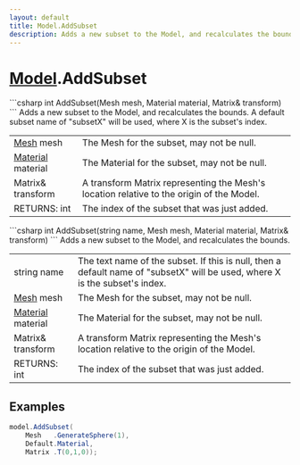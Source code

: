 ```yaml
---
layout: default
title: Model.AddSubset
description: Adds a new subset to the Model, and recalculates the bounds. A default subset name of "subsetX" will be used, where X is the subset's index.
---
```

# [Model]({{site.url}}/Pages/Reference/Model.html).AddSubset

<div class='signature' markdown='1'>
```csharp
int AddSubset(Mesh mesh, Material material, Matrix& transform)
```
Adds a new subset to the Model, and recalculates the
bounds. A default subset name of "subsetX" will be used, where X
is the subset's index.
</div>

|  |  |
|--|--|
|[Mesh]({{site.url}}/Pages/Reference/Mesh.html) mesh|The Mesh for the subset, may not be null.|
|[Material]({{site.url}}/Pages/Reference/Material.html) material|The Material for the subset, may not be              null.|
|Matrix& transform|A transform Matrix representing the              Mesh's location relative to the origin of the Model.|
|RETURNS: int|The index of the subset that was just added.|

<div class='signature' markdown='1'>
```csharp
int AddSubset(string name, Mesh mesh, Material material, Matrix& transform)
```
Adds a new subset to the Model, and recalculates the
bounds.
</div>

|  |  |
|--|--|
|string name|The text name of the subset. If this is null,             then a default name of "subsetX" will be used, where X is the              subset's index.|
|[Mesh]({{site.url}}/Pages/Reference/Mesh.html) mesh|The Mesh for the subset, may not be null.|
|[Material]({{site.url}}/Pages/Reference/Material.html) material|The Material for the subset, may not be              null.|
|Matrix& transform|A transform Matrix representing the              Mesh's location relative to the origin of the Model.|
|RETURNS: int|The index of the subset that was just added.|





## Examples

```csharp
model.AddSubset(
	Mesh   .GenerateSphere(1),
	Default.Material,
	Matrix .T(0,1,0));
```

